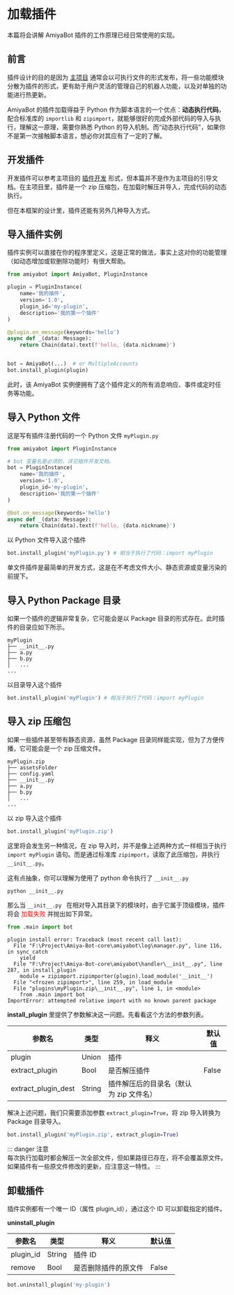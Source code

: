 # 加载插件

本篇将会讲解 AmiyaBot 插件的工作原理已经日常使用的实现。

## 前言

插件设计的目的是因为 [主项目](https://github.com/AmiyaBot/Amiya-Bot)
通常会以可执行文件的形式发布，将一些功能模块分散为插件的形式，更有助于用户灵活的管理自己的机器人功能，以及对单独的功能进行热更新。

AmiyaBot 的插件加载得益于 Python 作为脚本语言的一个优点：**动态执行代码**，配合标准库的 `importlib` 和
`zipimport`，就能够很好的完成外部代码的导入与执行，理解这一原理，需要你熟悉 Python
的导入机制。而“动态执行代码”，如果你不是第一次接触脚本语言，想必你对其应有了一定的了解。

## 开发插件

开发插件可以参考主项目的 [插件开发](http://localhost:8080/develop/plugin/create.html) 形式，但本篇并不是作为主项目的引导文档。在主项目里，插件是一个
zip 压缩包，在加载时解压并导入，完成代码的动态执行。

但在本框架的设计里，插件还能有另外几种导入方式。

## 导入插件实例

插件实例可以直接在你的程序里定义，这是正常的做法，事实上这对你的功能管理（如动态增加或软删除功能时）有很大帮助。

```python
from amiyabot import AmiyaBot, PluginInstance

plugin = PluginInstance(
    name='我的插件',
    version='1.0',
    plugin_id='my-plugin',
    description='我的第一个插件'
)

@plugin.on_message(keywords='hello')
async def _(data: Message):
    return Chain(data).text(f'hello, {data.nickname}')


bot = AmiyaBot(...)  # or MultipleAccounts
bot.install_plugin(plugin)
```

此时，该 AmiyaBot 实例便拥有了这个插件定义的所有消息响应、事件或定时任务等功能。

## 导入 Python 文件

这是写有插件注册代码的一个 Python 文件 `myPlugin.py`

```python
from amiyabot import PluginInstance

# bot 变量名是必须的，详见插件开发文档。
bot = PluginInstance(
    name='我的插件',
    version='1.0',
    plugin_id='my-plugin',
    description='我的第一个插件'
)

@bot.on_message(keywords='hello')
async def _(data: Message):
    return Chain(data).text(f'hello, {data.nickname}')
```

以 Python 文件导入这个插件

```python
bot.install_plugin('myPlugin.py') # 相当于执行了代码：import myPlugin
```

单文件插件是最简单的开发方式，这是在不考虑文件大小、静态资源或变量污染的前提下。

## 导入 Python Package 目录

如果一个插件的逻辑非常复杂，它可能会是以 Package 目录的形式存在。此时插件的目录应如下所示。

```text
myPlugin
├── __init__.py
├── a.py
├── b.py
│   ...
...
```

以目录导入这个插件

```python
bot.install_plugin('myPlugin') # 相当于执行了代码：import myPlugin
```

## 导入 zip 压缩包

如果一些插件甚至带有静态资源，虽然 Package 目录同样能实现，但为了方便传播，它可能会是一个 zip 压缩文件。

```text
myPlugin.zip
├── assetsFolder
├── config.yaml
├── __init__.py
├── a.py
├── b.py
│   ...
...
```

以 zip 导入这个插件

```python
bot.install_plugin('myPlugin.zip')
```

这里将会发生另一种情况，在 zip 导入时，并不是像上述两种方式一样相当于执行<br>`import myPlugin`
语句。而是通过标准库 `zipimport`，读取了此压缩包，并执行 `__init__.py`。

这有点抽象，你可以理解为使用了 python 命令执行了 `__init__.py`

```bash
python __init__.py
```

那么当 `__init__.py ` 在相对导入其目录下的模块时，由于它属于顶级模块，插件将会
<span style="color: red">加载失败</span>
并抛出如下异常。

```python
from .main import bot
```

```text
plugin install error: Traceback (most recent call last):
  File "F:\Project\Amiya-Bot-core\amiyabot\log\manager.py", line 116, in sync_catch
    yield
  File "F:\Project\Amiya-Bot-core\amiyabot\handler\__init__.py", line 287, in install_plugin
    module = zipimport.zipimporter(plugin).load_module('__init__')
  File "<frozen zipimport>", line 259, in load_module
  File "plugins\myPlugin.zip\__init__.py", line 1, in <module>
    from .main import bot
ImportError: attempted relative import with no known parent package
```

**install_plugin** 里提供了参数解决这一问题。先看看这个方法的参数列表。

| 参数名                 | 类型     | 释义                     | 默认值   |
|---------------------|--------|------------------------|-------|
| plugin              | Union  | 插件                     |       |
| extract_plugin      | Bool   | 是否解压插件                 | False |
| extract_plugin_dest | String | 插件解压后的目录名（默认为 zip 文件名） |       |

解决上述问题，我们只需要添加参数 `extract_plugin=True`，将 zip 导入转换为 Package 目录导入。

```python
bot.install_plugin('myPlugin.zip', extract_plugin=True)
```

::: danger 注意<br>
每次执行加载时都会解压一次全部文件，但如果路径已存在，将不会覆盖原文件。如果插件有一些原文件修改的更新，应注意这一特性。
:::

## 卸载插件

插件实例都有一个唯一 ID（属性 plugin_id），通过这个 ID 可以卸载指定的插件。

**uninstall_plugin**

| 参数名       | 类型     | 释义         | 默认值   |
|-----------|--------|------------|-------|
| plugin_id | String | 插件 ID      |       |
| remove    | Bool   | 是否删除插件的原文件 | False |

```python
bot.uninstall_plugin('my-plugin')
```
